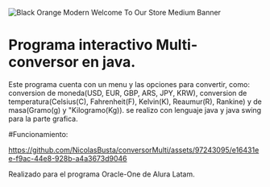 ![Black Orange Modern Welcome To Our Store Medium Banner](https://github.com/NicolasBusta/conversorMulti/assets/97243095/f1dceb0a-02a7-4d76-9251-678ba26c1c91)

# Programa interactivo Multi-conversor en java. 
Este programa cuenta con un menu y las opciones para convertir, como: conversion de moneda(USD, EUR, GBP, ARS, JPY, KRW), conversion de temperatura(Celsius(C), Fahrenheit(F), Kelvin(K), Reaumur(R), Rankine) y de masa(Gramo(g) y "Kilogramo(Kg)).
se realizo con lenguaje java y java swing para la parte grafica.

#Funcionamiento:




https://github.com/NicolasBusta/conversorMulti/assets/97243095/e16431ee-f9ac-44e8-928b-a4a3673d9046

Realizado para el programa Oracle-One de Alura Latam.

